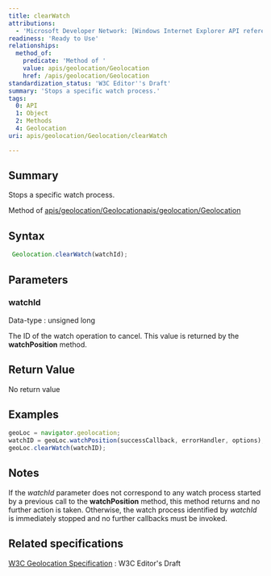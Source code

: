 ```yaml
---
title: clearWatch
attributions:
  - 'Microsoft Developer Network: [Windows Internet Explorer API reference Article](http://msdn.microsoft.com/en-us/library/ie/hh828809%28v=vs.85%29.aspx)'
readiness: 'Ready to Use'
relationships:
  method_of:
    predicate: 'Method of '
    value: apis/geolocation/Geolocation
    href: /apis/geolocation/Geolocation
standardization_status: 'W3C Editor''s Draft'
summary: 'Stops a specific watch process.'
tags:
  0: API
  1: Object
  2: Methods
  4: Geolocation
uri: apis/geolocation/Geolocation/clearWatch

---
```

## <span>Summary</span>

Stops a specific watch process.

Method of [apis/geolocation/Geolocation](/apis/geolocation/Geolocation)[apis/geolocation/Geolocation](/apis/geolocation/Geolocation)

## <span>Syntax</span>

``` js
 Geolocation.clearWatch(watchId);
```

## <span>Parameters</span>

### <span>watchId</span>

 Data-type
:   unsigned long

 The ID of the watch operation to cancel. This value is returned by the **watchPosition** method.

## <span>Return Value</span>

No return value

## <span>Examples</span>

``` js
geoLoc = navigator.geolocation;
watchID = geoLoc.watchPosition(successCallback, errorHandler, options);
geoLoc.clearWatch(watchID);
```

## <span>Notes</span>

If the *watchId* parameter does not correspond to any watch process started by a previous call to the **watchPosition** method, this method returns and no further action is taken. Otherwise, the watch process identified by *watchId* is immediately stopped and no further callbacks must be invoked.

## <span>Related specifications</span>

[W3C Geolocation Specification](http://dev.w3.org/geo/api/spec-source.html)
:   W3C Editor's Draft
